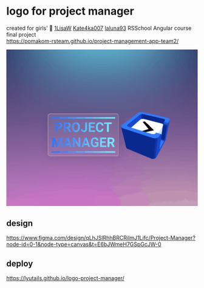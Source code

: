 # logo for project manager

created for girls' 💖 [1LisaW](https://github.com/1LisaW) [Kate4ka007](https://github.com/Kate4ka007) [laluna93](https://github.com/laluna93) RSSchool Angular course final project</br>
https://pomakom-rsteam.github.io/project-management-app-team2/

![logo gif](./logo_cube_1.gif)

## design

https://www.figma.com/design/qLhJSlRhhBRCRiImJ1Lifc/Project-Manager?node-id=0-1&node-type=canvas&t=E6bJWmeH7GSpGcJW-0

## deploy

https://lyutails.github.io/logo-project-manager/
